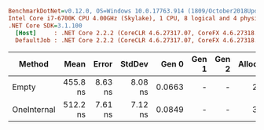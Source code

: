 ``` ini

BenchmarkDotNet=v0.12.0, OS=Windows 10.0.17763.914 (1809/October2018Update/Redstone5)
Intel Core i7-6700K CPU 4.00GHz (Skylake), 1 CPU, 8 logical and 4 physical cores
.NET Core SDK=3.1.100
  [Host]     : .NET Core 2.2.2 (CoreCLR 4.6.27317.07, CoreFX 4.6.27318.02), X64 RyuJIT
  DefaultJob : .NET Core 2.2.2 (CoreCLR 4.6.27317.07, CoreFX 4.6.27318.02), X64 RyuJIT


```
|      Method |     Mean |   Error |  StdDev |  Gen 0 | Gen 1 | Gen 2 | Allocated |
|------------ |---------:|--------:|--------:|-------:|------:|------:|----------:|
|       Empty | 455.8 ns | 8.63 ns | 8.08 ns | 0.0663 |     - |     - |     280 B |
| OneInternal | 512.2 ns | 7.61 ns | 7.12 ns | 0.0849 |     - |     - |     360 B |
